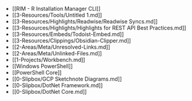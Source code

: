 - [[RIM - R Installation Manager CLI]]
- [[3-Resources/Tools/Untitled 1.md]]
- [[3-Resources/Highlights/Readwise/Readwise Syncs.md]]
- [[3-Resources/Highlights/Highlights for REST API Best Practices.md]]
- [[3-Resources/Embeds/Todoist-Embed.md]]
- [[3-Resources/Clippings/Obsidian-Clipper.md]]
- [[2-Areas/Meta/Unresolved-Links.md]]
- [[2-Areas/Meta/Unlinked-Files.md]]
- [[1-Projects/Workbench.md]]
- [[Windows PowerShell]]
- [[PowerShell Core]]
- [[0-Slipbox/GCP Sketchnote Diagrams.md]]
- [[0-Slipbox/DotNet Framework.md]]
- [[0-Slipbox/DotNet Core.md]]